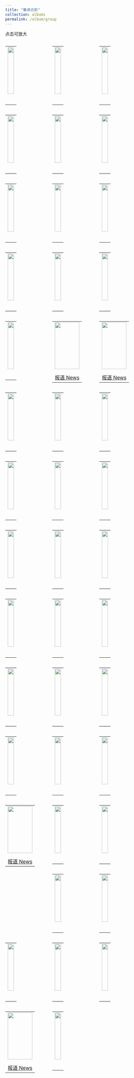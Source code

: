 ```yaml
---
title: "集体合影"
collection: albums
permalink: /album/group
---
```

点击可放大
<style>.gallery-img{height: 150px;object-fit: cover;margin-bottom: 8px;}</style>
<table style="float: left; width:30%; border:hidden"><tr><td><a href="../keli_photo/group/WeChat Image_20220323142515.jpg"><img class="gallery-img" src="../keli_photo/group/WeChat Image_20220323142515.jpg" width="100%"></a></td></tr><tr><td> <p>    </p></td></tr></table>
<table style="float: left; width:30%; border:hidden"><tr><td><a href="../keli_photo/group/会议合影.jpg"><img class="gallery-img" src="../keli_photo/group/会议合影.jpg" width="100%"></a></td></tr><tr><td> <p>    </p></td></tr></table>
<table style="float: left; width:30%; border:hidden"><tr><td><a href="../keli_photo/group/WeChat Image_20220323142327.jpg"><img class="gallery-img" src="../keli_photo/group/WeChat Image_20220323142327.jpg" width="100%"></a></td></tr><tr><td> <p>    </p></td></tr></table>
<table style="float: left; width:30%; border:hidden"><tr><td><a href="../keli_photo/group/mmexport1651062737210.jpg"><img class="gallery-img" src="../keli_photo/group/mmexport1651062737210.jpg" width="100%"></a></td></tr><tr><td> <p>    </p></td></tr></table>
<table style="float: left; width:30%; border:hidden"><tr><td><a href="../keli_photo/group/20141201_GroupPhoto.jpg"><img class="gallery-img" src="../keli_photo/group/20141201_GroupPhoto.jpg" width="100%"></a></td></tr><tr><td> <p>    </p></td></tr></table>
<table style="float: left; width:30%; border:hidden"><tr><td><a href="../keli_photo/group/金石滩.jpg"><img class="gallery-img" src="../keli_photo/group/金石滩.jpg" width="100%"></a></td></tr><tr><td> <p>    </p></td></tr></table>
<table style="float: left; width:30%; border:hidden"><tr><td><a href="../keli_photo/group/WeChat Image_20220323141112.jpg"><img class="gallery-img" src="../keli_photo/group/WeChat Image_20220323141112.jpg" width="100%"></a></td></tr><tr><td> <p>    </p></td></tr></table>
<table style="float: left; width:30%; border:hidden"><tr><td><a href="../keli_photo/group/WeChat Image_20220323142632.jpg"><img class="gallery-img" src="../keli_photo/group/WeChat Image_20220323142632.jpg" width="100%"></a></td></tr><tr><td> <p>    </p></td></tr></table>
<table style="float: left; width:30%; border:hidden"><tr><td><a href="../keli_photo/group/WeChat Image_20220323142656.jpg"><img class="gallery-img" src="../keli_photo/group/WeChat Image_20220323142656.jpg" width="100%"></a></td></tr><tr><td> <p>    </p></td></tr></table>
<table style="float: left; width:30%; border:hidden"><tr><td><a href="../keli_photo/group/WeChat Image_20220328132052.jpg"><img class="gallery-img" src="../keli_photo/group/WeChat Image_20220328132052.jpg" width="100%"></a></td></tr><tr><td> <p>    </p></td></tr></table>
<table style="float: left; width:30%; border:hidden"><tr><td><a href="../keli_photo/group/2012.11.26.jpg"><img class="gallery-img" src="../keli_photo/group/2012.11.26.jpg" width="100%"></a></td></tr><tr><td> <p>    </p></td></tr></table>
<table style="float: left; width:30%; border:hidden"><tr><td><a href="../keli_photo/group/2008_1.jpg"><img class="gallery-img" src="../keli_photo/group/2008_1.jpg" width="100%"></a></td></tr><tr><td> <p>    </p></td></tr></table>
<table style="float: left; width:30%; border:hidden"><tr><td><a href="../keli_photo/group/WeChat Image_20220323142254.jpg"><img class="gallery-img" src="../keli_photo/group/WeChat Image_20220323142254.jpg" width="100%"></a></td></tr><tr><td> <p>    </p></td></tr></table>
<table style="float: left; width:30%; border:hidden"><tr><td><a href="../keli_photo/group/2021.png"><img class="gallery-img" src="../keli_photo/group/2021.png" width="100%"></a></td></tr><tr><td> <a href="../docs/2021.pdf">报道 News</a></td></tr></table>
<table style="float: left; width:30%; border:hidden"><tr><td><a href="../keli_photo/group/2005.jpg"><img class="gallery-img" src="../keli_photo/group/2005.jpg" width="100%"></a></td></tr><tr><td> <a href="../docs/2005.pdf">报道 News</a></td></tr></table>
<table style="float: left; width:30%; border:hidden"><tr><td><a href="../keli_photo/group/mmexport1651062750847.jpg"><img class="gallery-img" src="../keli_photo/group/mmexport1651062750847.jpg" width="100%"></a></td></tr><tr><td> <p>    </p></td></tr></table>
<table style="float: left; width:30%; border:hidden"><tr><td><a href="../keli_photo/group/WeChat Image_20220328132724.jpg"><img class="gallery-img" src="../keli_photo/group/WeChat Image_20220328132724.jpg" width="100%"></a></td></tr><tr><td> <p>    </p></td></tr></table>
<table style="float: left; width:30%; border:hidden"><tr><td><a href="../keli_photo/group/WeChat Image_20220323142644.jpg"><img class="gallery-img" src="../keli_photo/group/WeChat Image_20220323142644.jpg" width="100%"></a></td></tr><tr><td> <p>    </p></td></tr></table>
<table style="float: left; width:30%; border:hidden"><tr><td><a href="../keli_photo/group/2016.10.10.jpg"><img class="gallery-img" src="../keli_photo/group/2016.10.10.jpg" width="100%"></a></td></tr><tr><td> <p>    </p></td></tr></table>
<table style="float: left; width:30%; border:hidden"><tr><td><a href="../keli_photo/group/微信图片_20220323131422.jpg"><img class="gallery-img" src="../keli_photo/group/微信图片_20220323131422.jpg" width="100%"></a></td></tr><tr><td> <p>    </p></td></tr></table>
<table style="float: left; width:30%; border:hidden"><tr><td><a href="../keli_photo/group/WeChat Image_20220323142617.jpg"><img class="gallery-img" src="../keli_photo/group/WeChat Image_20220323142617.jpg" width="100%"></a></td></tr><tr><td> <p>    </p></td></tr></table>
<table style="float: left; width:30%; border:hidden"><tr><td><a href="../keli_photo/group/2013_1223.jpg"><img class="gallery-img" src="../keli_photo/group/2013_1223.jpg" width="100%"></a></td></tr><tr><td> <p>    </p></td></tr></table>
<table style="float: left; width:30%; border:hidden"><tr><td><a href="../keli_photo/group/WeChat Image_20220323142545.jpg"><img class="gallery-img" src="../keli_photo/group/WeChat Image_20220323142545.jpg" width="100%"></a></td></tr><tr><td> <p>    </p></td></tr></table>
<table style="float: left; width:30%; border:hidden"><tr><td><a href="../keli_photo/group/WeChat Image_20220323142649.jpg"><img class="gallery-img" src="../keli_photo/group/WeChat Image_20220323142649.jpg" width="100%"></a></td></tr><tr><td> <p>    </p></td></tr></table>
<table style="float: left; width:30%; border:hidden"><tr><td><a href="../keli_photo/group/WeChat Image_20220323142448.jpg"><img class="gallery-img" src="../keli_photo/group/WeChat Image_20220323142448.jpg" width="100%"></a></td></tr><tr><td> <p>    </p></td></tr></table>
<table style="float: left; width:30%; border:hidden"><tr><td><a href="../keli_photo/group/IMG_6588.JPG"><img class="gallery-img" src="../keli_photo/group/IMG_6588.JPG" width="100%"></a></td></tr><tr><td> <p>    </p></td></tr></table>
<table style="float: left; width:30%; border:hidden"><tr><td><a href="../keli_photo/group/WeChat Image_20220322213943.jpg"><img class="gallery-img" src="../keli_photo/group/WeChat Image_20220322213943.jpg" width="100%"></a></td></tr><tr><td> <p>    </p></td></tr></table>
<table style="float: left; width:30%; border:hidden"><tr><td><a href="../keli_photo/group/WeChat Image_20220323142639.jpg"><img class="gallery-img" src="../keli_photo/group/WeChat Image_20220323142639.jpg" width="100%"></a></td></tr><tr><td> <p>    </p></td></tr></table>
<table style="float: left; width:30%; border:hidden"><tr><td><a href="../keli_photo/group/W020141024386453400645.jpg"><img class="gallery-img" src="../keli_photo/group/W020141024386453400645.jpg" width="100%"></a></td></tr><tr><td> <p>    </p></td></tr></table>
<table style="float: left; width:30%; border:hidden"><tr><td><a href="../keli_photo/group/2013.JPG"><img class="gallery-img" src="../keli_photo/group/2013.JPG" width="100%"></a></td></tr><tr><td> <p>    </p></td></tr></table>
<table style="float: left; width:30%; border:hidden"><tr><td><a href="../keli_photo/group/2015.9.14.jpg"><img class="gallery-img" src="../keli_photo/group/2015.9.14.jpg" width="100%"></a></td></tr><tr><td> <p>    </p></td></tr></table>
<table style="float: left; width:30%; border:hidden"><tr><td><a href="../keli_photo/group/WeChat Image_20220323142227.jpg"><img class="gallery-img" src="../keli_photo/group/WeChat Image_20220323142227.jpg" width="100%"></a></td></tr><tr><td> <p>    </p></td></tr></table>
<table style="float: left; width:30%; border:hidden"><tr><td><a href="../keli_photo/group/2009_0526.jpg"><img class="gallery-img" src="../keli_photo/group/2009_0526.jpg" width="100%"></a></td></tr><tr><td> <p>    </p></td></tr></table>
<table style="float: left; width:30%; border:hidden"><tr><td><a href="../keli_photo/group/2016.jpg"><img class="gallery-img" src="../keli_photo/group/2016.jpg" width="100%"></a></td></tr><tr><td> <a href="../docs/2016.pdf">报道 News</a></td></tr></table>
<table style="float: left; width:30%; border:hidden"><tr><td><a href="../keli_photo/group/WeChat Image_20220323140824.jpg"><img class="gallery-img" src="../keli_photo/group/WeChat Image_20220323140824.jpg" width="100%"></a></td></tr><tr><td> <p>    </p></td></tr></table>
<table style="float: left; width:30%; border:hidden"><tr><td><a href="../keli_photo/group/WeChat Image_20220323142601.jpg"><img class="gallery-img" src="../keli_photo/group/WeChat Image_20220323142601.jpg" width="100%"></a></td></tr><tr><td> <p>    </p></td></tr></table>
<table style="float: left; width:30%; border:hidden"><tr><td><a href="../keli_photo/group/WeChat Image_20220328131959.jpg"><img class="gallery-img" src="../keli_photo/group/WeChat Image_20220328131959.jpg" width="100%"></a></td></tr><tr><td> <p>    </p></td></tr></table>
<table style="float: left; width:30%; border:hidden"><tr><td><a href="../keli_photo/group/海边.jpg"><img class="gallery-img" src="../keli_photo/group/海边.jpg" width="100%"></a></td></tr><tr><td> <p>    </p></td></tr></table>
<table style="float: left; width:30%; border:hidden"><tr><td><a href="../keli_photo/group/WeChat Image_20220323135337.jpg"><img class="gallery-img" src="../keli_photo/group/WeChat Image_20220323135337.jpg" width="100%"></a></td></tr><tr><td> <p>    </p></td></tr></table>
<table style="float: left; width:30%; border:hidden"><tr><td><a href="../keli_photo/group/WeChat Image_20220328132127.jpg"><img class="gallery-img" src="../keli_photo/group/WeChat Image_20220328132127.jpg" width="100%"></a></td></tr><tr><td> <p>    </p></td></tr></table>
<table style="float: left; width:30%; border:hidden"><tr><td><a href="../keli_photo/group/WeChat Image_20220322205024.jpg"><img class="gallery-img" src="../keli_photo/group/WeChat Image_20220322205024.jpg" width="100%"></a></td></tr><tr><td> <p>    </p></td></tr></table>
<table style="float: left; width:30%; border:hidden"><tr><td><a href="../keli_photo/group/2017.jpg"><img class="gallery-img" src="../keli_photo/group/2017.jpg" width="100%"></a></td></tr><tr><td> <a href="../docs/2017.pdf">报道 News</a></td></tr></table>
<table style="float: left; width:30%; border:hidden"><tr><td><a href="../keli_photo/group/WeChat Image_20220323142355.jpg"><img class="gallery-img" src="../keli_photo/group/WeChat Image_20220323142355.jpg" width="100%"></a></td></tr><tr><td> <p>    </p></td></tr></table>
